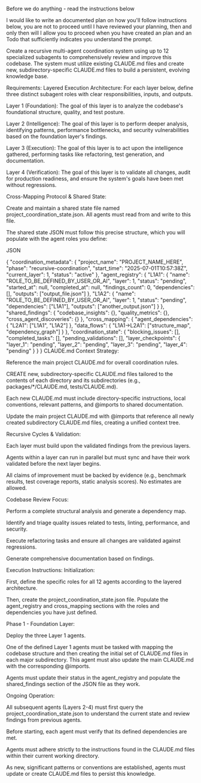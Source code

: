 Before we do anything - read the instructions below

I would like to write an documented plan on how you'll follow instructions below, you are not to proceed until I have reviewed your planning, then and only then will I allow you to proceed when you have created an plan and an Todo that sufficiently indicates you understand the prompt.

Create a recursive multi-agent coordination system using up to 12 specialized subagents to comprehensively review and improve this codebase. The system must utilize existing CLAUDE.md files and create new, subdirectory-specific CLAUDE.md files to build a persistent, evolving knowledge base.

Requirements: Layered Execution Architecture: For each layer below, define three distinct subagent roles with clear responsibilities, inputs, and outputs.

Layer 1 (Foundation): The goal of this layer is to analyze the codebase's foundational structure, quality, and test posture.

Layer 2 (Intelligence): The goal of this layer is to perform deeper analysis, identifying patterns, performance bottlenecks, and security vulnerabilities based on the foundation layer's findings.

Layer 3 (Execution): The goal of this layer is to act upon the intelligence gathered, performing tasks like refactoring, test generation, and documentation.

Layer 4 (Verification): The goal of this layer is to validate all changes, audit for production readiness, and ensure the system's goals have been met without regressions.

Cross-Mapping Protocol & Shared State:

Create and maintain a shared state file named project_coordination_state.json. All agents must read from and write to this file.

The shared state JSON must follow this precise structure, which you will populate with the agent roles you define:

JSON

{ "coordination_metadata": { "project_name": "PROJECT_NAME_HERE", "phase": "recursive-coordination", "start_time": "2025-07-01T10:57:38Z", "current_layer": 1, "status": "active" }, "agent_registry": { "L1A1": { "name": "ROLE_TO_BE_DEFINED_BY_USER_OR_AI", "layer": 1, "status": "pending", "started_at": null, "completed_at": null, "findings_count": 0, "dependencies": [], "outputs": ["output_file.json"] }, "L1A2": { "name": "ROLE_TO_BE_DEFINED_BY_USER_OR_AI", "layer": 1, "status": "pending", "dependencies": ["L1A1"], "outputs": ["another_output.json"] } }, "shared_findings": { "codebase_insights": {}, "quality_metrics": {}, "cross_agent_discoveries": {} }, "cross_mapping": { "agent_dependencies": { "L2A1": ["L1A1", "L1A2"] }, "data_flows": { "L1A1->L2A1": ["structure_map", "dependency_graph"] } }, "coordination_state": { "blocking_issues": [], "completed_tasks": [], "pending_validations": [], "layer_checkpoints": { "layer_1": "pending", "layer_2": "pending", "layer_3": "pending", "layer_4": "pending" } } } CLAUDE.md Context Strategy:

Reference the main project CLAUDE.md for overall coordination rules.

CREATE new, subdirectory-specific CLAUDE.md files tailored to the contents of each directory and its subdirectories (e.g., packages/*/CLAUDE.md, tests/CLAUDE.md).

Each new CLAUDE.md must include directory-specific instructions, local conventions, relevant patterns, and @imports to shared documentation.

Update the main project CLAUDE.md with @imports that reference all newly created subdirectory CLAUDE.md files, creating a unified context tree.

Recursive Cycles & Validation:

Each layer must build upon the validated findings from the previous layers.

Agents within a layer can run in parallel but must sync and have their work validated before the next layer begins.

All claims of improvement must be backed by evidence (e.g., benchmark results, test coverage reports, static analysis scores). No estimates are allowed.

Codebase Review Focus:

Perform a complete structural analysis and generate a dependency map.

Identify and triage quality issues related to tests, linting, performance, and security.

Execute refactoring tasks and ensure all changes are validated against regressions.

Generate comprehensive documentation based on findings.

Execution Instructions: Initialization:

First, define the specific roles for all 12 agents according to the layered architecture.

Then, create the project_coordination_state.json file. Populate the agent_registry and cross_mapping sections with the roles and dependencies you have just defined.

Phase 1 - Foundation Layer:

Deploy the three Layer 1 agents.

One of the defined Layer 1 agents must be tasked with mapping the codebase structure and then creating the initial set of CLAUDE.md files in each major subdirectory. This agent must also update the main CLAUDE.md with the corresponding @imports.

Agents must update their status in the agent_registry and populate the shared_findings section of the JSON file as they work.

Ongoing Operation:

All subsequent agents (Layers 2-4) must first query the project_coordination_state.json to understand the current state and review findings from previous agents.

Before starting, each agent must verify that its defined dependencies are met.

Agents must adhere strictly to the instructions found in the CLAUDE.md files within their current working directory.

As new, significant patterns or conventions are established, agents must update or create CLAUDE.md files to persist this knowledge.
